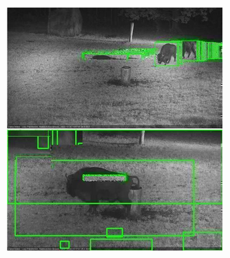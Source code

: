 ![20201024-190633-191636](in2/20201024/20201024-190633-191636_0_.jpg)
![20201024-191642-192646](in2/20201024/20201024-191642-192646_0_.jpg)
